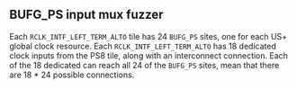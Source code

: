 BUFG\_PS input mux fuzzer
-------------------------

Each `RCLK_INTF_LEFT_TERM_ALTO` tile has 24 `BUFG_PS` sites, one for each US\+
global clock resource.  Each `RCLK_INTF_LEFT_TERM_ALTO` has 18 dedicated clock
inputs from the PS8 tile, along with an interconnect connection.  Each of the
18 dedicated can reach all 24 of the `BUFG_PS` sites, mean that there are
18 * 24 possible connections.
